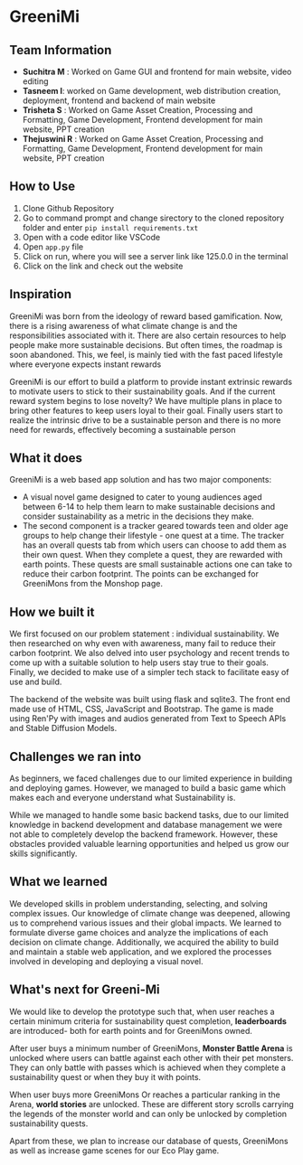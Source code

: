 # GreeniMi 

## Team Information
- **Suchitra M** : Worked on Game GUI and frontend for main website, video editing
- **Tasneem I**: worked on Game development, web distribution creation, deployment, frontend and backend of main website
- **Trisheta S** : Worked on Game Asset Creation, Processing and Formatting, Game Development, Frontend development for main website, PPT creation
- **Thejuswini R** : Worked on Game Asset Creation, Processing and Formatting, Game Development, Frontend development for main website, PPT creation

## How to Use 
1. Clone Github Repository
2. Go to command prompt and change sirectory to the cloned repository folder and enter `pip install requirements.txt`
3. Open with a code editor like VSCode
4. Open `app.py` file
5. Click on run, where you will see a server link like 125.0.0 in the terminal
6. Click on the link and check out the website

## Inspiration
GreeniMi was born from the ideology of reward based gamification. Now, there is a rising awareness of what climate change is and the responsibilities associated with it. There are also certain resources to help people make more sustainable decisions. But often times, the roadmap is soon abandoned. This, we feel, is mainly tied with the fast paced lifestyle where everyone expects instant rewards

GreeniMi is our effort to build a platform to provide instant extrinsic rewards to motivate users to stick to their sustainability goals. And if the current reward system begins to lose novelty? We have multiple plans in place to bring other features to keep users loyal to their goal. Finally users start to realize the intrinsic drive to be a sustainable person and there is no more need for rewards, effectively becoming a sustainable person

## What it does
GreeniMi is a web based app solution and has two major components:
- A visual novel game designed to cater to young audiences aged between 6-14 to help them learn to make sustainable decisions and consider sustainability as a metric in the decisions they make. 
- The second component is a tracker geared towards teen and older age groups to help change their lifestyle - one quest at a time. The tracker has an overall quests tab from which users can choose to add them as their own quest. When they complete a quest, they are rewarded with earth points. These quests are small sustainable actions one can take to reduce their carbon footprint. The points can be exchanged for GreeniMons from the Monshop page. 

## How we built it
 We first focused on our problem statement : individual sustainability. We then researched on why even with awareness, many fail to reduce their carbon footprint. We also delved into user psychology and recent trends to come up with a suitable solution to help users stay true to their goals. Finally, we decided to make use of a simpler tech stack to facilitate easy of use and build. 

The backend of the website was built using flask and sqlite3. The front end made use of HTML, CSS, JavaScript and Bootstrap. The game is made using Ren'Py with images and audios generated from Text to Speech APIs and Stable Diffusion Models. 

## Challenges we ran into
As beginners, we faced challenges due to our limited experience in building and deploying games. However, we managed to build a basic game which makes each and everyone understand what Sustainability is. 

While we managed to handle some basic backend tasks, due to our limited knowledge in backend development and database management we were not able to completely develop the backend framework. However, these obstacles provided valuable learning opportunities and helped us grow our skills significantly.

## What we learned
We developed skills in problem understanding, selecting, and solving complex issues. Our knowledge of climate change was deepened, allowing us to comprehend various issues and their global impacts. We learned to formulate diverse game choices and analyze the implications of each decision on climate change. Additionally, we acquired the ability to build and maintain a stable web application, and we explored the processes involved in developing and deploying a visual novel.

## What's next for Greeni-Mi
We would like to develop the prototype such that, when user reaches a certain minimum criteria for sustainability quest completion, **leaderboards** are introduced- both for earth points and for GreeniMons owned. 

After user buys a minimum number of GreeniMons, **Monster Battle Arena** is unlocked where users can battle against each other with their pet monsters. They can only battle with passes which is achieved when they complete a sustainability quest or when they buy it with points. 

When user buys more GreeniMons Or reaches a particular ranking in the Arena, **world stories** are unlocked. These are different story scrolls carrying the legends of the monster world and can only be unlocked by completion sustainability quests. 

Apart from these, we plan to increase our database of quests, GreeniMons as well as increase game scenes for our Eco Play game. 
